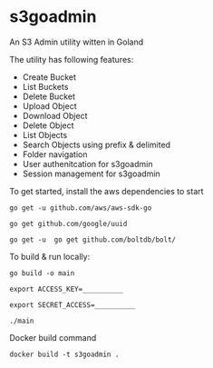 # s3goadmin
An S3 Admin utility witten in Goland

The utility has following features:

- Create Bucket
- List Buckets
- Delete Bucket
- Upload Object
- Download Object
- Delete Object
- List Objects
- Search Objects using prefix & delimited
- Folder navigation
- User authenitcation for s3goadmin
- Session management for s3goadmin

To get started, install the aws dependencies to start

 `go get -u github.com/aws/aws-sdk-go`

 `go get github.com/google/uuid`

 `go get -u  go get github.com/boltdb/bolt/`

To build & run locally:

 `go build -o main`
 
 `export ACCESS_KEY=__________`
 
 `export SECRET_ACCESS=__________`

 `./main`

Docker build command

 `docker build -t s3goadmin .`


